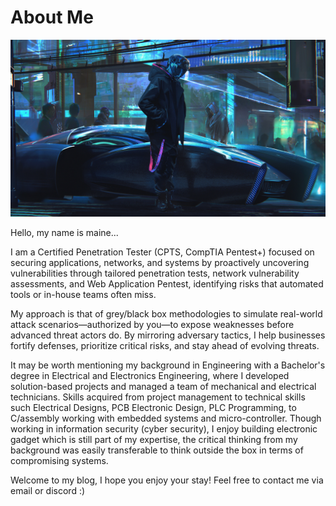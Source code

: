 
# About Me

![alt text](./about.jpg "cyberman")

Hello, my name is maine...

I am a Certified Penetration Tester (CPTS, CompTIA Pentest+) focused on securing applications, networks, and systems by proactively uncovering vulnerabilities through tailored penetration tests, network vulnerability assessments, and Web Application Pentest, identifying risks that automated tools or in-house teams often miss.

My approach is that of grey/black box methodologies to simulate real-world attack scenarios—authorized by you—to expose weaknesses before advanced threat actors do. By mirroring adversary tactics, I help businesses fortify defenses, prioritize critical risks, and stay ahead of evolving threats.

It may be worth mentioning my background in Engineering with a Bachelor's degree in Electrical and Electronics Engineering, where I developed solution-based projects and managed a team of mechanical and electrical technicians. Skills acquired from project management to technical skills such Electrical Designs, PCB Electronic Design, PLC Programming, to C/assembly working with embedded systems and micro-controller. Though working in information security (cyber security), I enjoy building electronic gadget which is still part of my expertise, the critical thinking from my background was easily transferable to think outside the box in terms of compromising systems.

Welcome to my blog, I hope you enjoy your stay! Feel free to contact me via email or discord :)